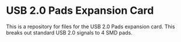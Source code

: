 # USB 2.0 Pads Expansion Card
 This is a repository for files for the USB 2.0 Pads expansion card. This breaks out standard USB 2.0 signals to 4 SMD pads.
